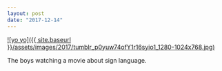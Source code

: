 ```yaml
---
layout: post
date: "2017-12-14"
---
```


[![yo yo]({{ site.baseurl }}/assets/images/2017/tumblr_p0yuw74ofY1r16syio1_1280-1024x768.jpg)](https://mananamanana.com/ohpiglet/wp-content/uploads/2017/12/tumblr_p0yuw74ofY1r16syio1_1280.jpg)

The boys watching a movie about sign language.
